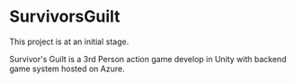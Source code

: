# SurvivorsGuilt
This project is at an initial stage.  

Survivor's Guilt is a 3rd Person action game develop in Unity with backend game system hosted on Azure.
